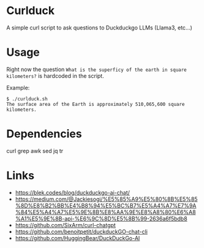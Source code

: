 Curlduck
========

A simple curl script to ask questions to Duckduckgo LLMs (Llama3, etc...)

Usage
=====

Right now the question `What is the superficy of the earth in square kilometers?` is hardcoded in the script.

Example:

```
$ ./curlduck.sh
The surface area of the Earth is approximately 510,065,600 square kilometers.
```

Dependencies
============

curl grep awk sed jq tr

Links
=====

* https://blek.codes/blog/duckduckgo-ai-chat/
* https://medium.com/@Jackiesogi/%E5%85%A9%E5%80%8B%E5%85%8D%E8%B2%BB%E4%B8%94%E5%BC%B7%E5%A4%A7%E7%9A%84%E5%A4%A7%E5%9E%8B%E8%AA%9E%E8%A8%80%E6%A8%A1%E5%9E%8B-api-%E6%9C%8D%E5%8B%99-2636a6f5bdb8
* https://github.com/SixArm/curl-chatgpt
* https://github.com/benoitpetit/duckduckGO-chat-cli
* https://github.com/HuggingBear/DuckDuckGo-AI
